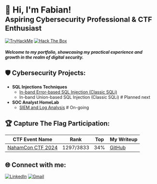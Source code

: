 # 👋 Hi, I'm Fabian! <br> <sub> Aspiring Cybersecurity Professional & CTF Enthusiast </sub>

[![TryHackMe](https://tryhackme-badges.s3.amazonaws.com/cruzcs.png)](https://tryhackme.com/p/cruzcs)
[![Hack The Box](https://www.hackthebox.com/badge/image/1957659)](https://app.hackthebox.com/profile/1957659) 


#### _Welcome to my portfolio, showcasing my practical experience and growth in the realm of digital security._ </br>

## 🛡️ Cybersecurity Projects:

- **SQL Injections Techniques**
  - [In-band Error-based SQL Injection (Classic SQLi)](https://github.com/fabiancruzcs/Classic-error-based-SQLi-Lab/blob/main/README.md)
  - In-band Union-based SQL Injection (Classic SQLi) # Planned next
- **SOC Analyst HomeLab**
  - [SIEM and Log Analysis](https://github.com/fabiancruzcs/SIEM-and-Log-Analysis-Lab) # On-going

## 🏆 Capture The Flag Participation:

| CTF Event Name     | Rank     | Top  | My Writeup      | 
|--------------------------------------|----------------------|-------------------|---------------------------------------|
| [NahamCon CTF 2024](https://ctftime.org/event/2364)  | 1297/3833     | 34% | [GitHub](https://github.com/fabiancruzcs/NahamCon-CTF-2024) | 

## 🌐 Connect with me:
[![LinkedIn](https://img.shields.io/badge/LinkedIn-%230077B5.svg?logo=linkedin&logoColor=white)](https://linkedin.com/in/fabiancruzcs) 
[![Gmail](https://img.shields.io/badge/Gmail-%23D14836.svg?logo=gmail&logoColor=white)](mailto:fabiancruzcs@gmail.com)
